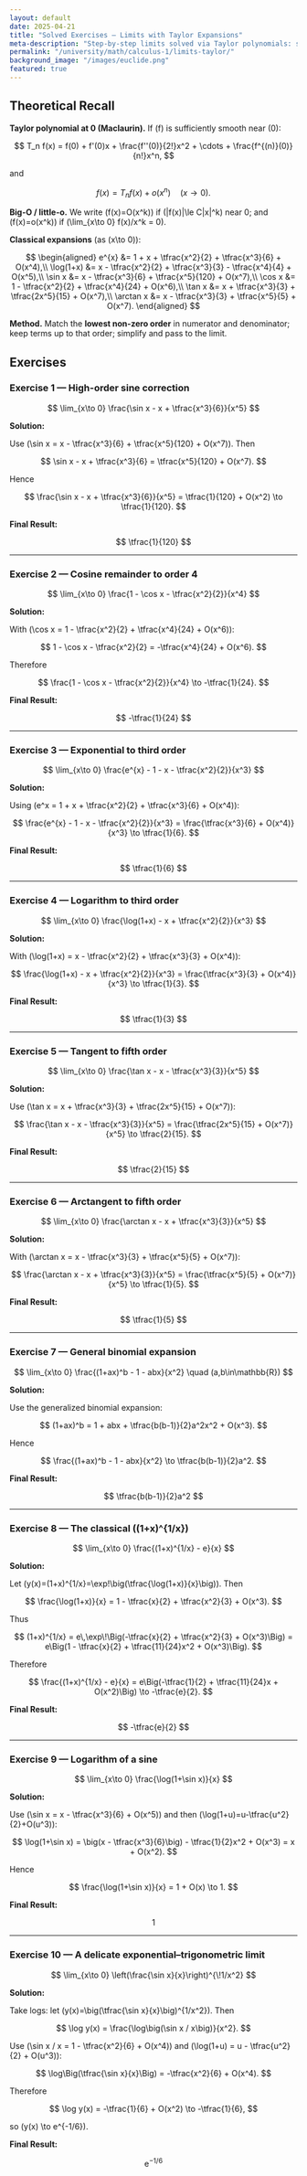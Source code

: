 ```yaml
---
layout: default
date: 2025-04-21
title: "Solved Exercises — Limits with Taylor Expansions"
meta-description: "Step-by-step limits solved via Taylor polynomials: systematic expansions for exponential, logarithmic and trigonometric functions, with precise order tracking."
permalink: "/university/math/calculus-1/limits-taylor/"
background_image: "/images/euclide.png"
featured: true
---
```


<div class="content-box">

## Theoretical Recall

**Taylor polynomial at 0 (Maclaurin).** If \(f\) is sufficiently smooth near \(0\):

$$
T_n f(x) = f(0) + f'(0)x + \frac{f''(0)}{2!}x^2 + \cdots + \frac{f^{(n)}(0)}{n!}x^n,
$$

and

$$
 f(x) = T_n f(x) + o(x^n) \quad (x\to 0).
$$

**Big-O / little-o.** We write \(f(x)=O(x^k)\) if \(|f(x)|\le C|x|^k\) near 0; and \(f(x)=o(x^k)\) if \(\lim_{x\to 0} f(x)/x^k = 0\).

**Classical expansions** (as \(x\to 0\)):

$$
\begin{aligned}
 e^{x} &= 1 + x + \tfrac{x^2}{2} + \tfrac{x^3}{6} + O(x^4),\\
 \log(1+x) &= x - \tfrac{x^2}{2} + \tfrac{x^3}{3} - \tfrac{x^4}{4} + O(x^5),\\
 \sin x &= x - \tfrac{x^3}{6} + \tfrac{x^5}{120} + O(x^7),\\
 \cos x &= 1 - \tfrac{x^2}{2} + \tfrac{x^4}{24} + O(x^6),\\
 \tan x &= x + \tfrac{x^3}{3} + \tfrac{2x^5}{15} + O(x^7),\\
 \arctan x &= x - \tfrac{x^3}{3} + \tfrac{x^5}{5} + O(x^7).
\end{aligned}
$$

**Method.** Match the **lowest non-zero order** in numerator and denominator; keep terms up to that order; simplify and pass to the limit.

</div>

<div class="content-box">

## Exercises

### Exercise 1 — High-order sine correction
$$
\lim_{x\to 0} \frac{\sin x - x + \tfrac{x^3}{6}}{x^5}
$$

**Solution:**

Use \(\sin x = x - \tfrac{x^3}{6} + \tfrac{x^5}{120} + O(x^7)\). Then

$$
\sin x - x + \tfrac{x^3}{6} = \tfrac{x^5}{120} + O(x^7).
$$

Hence

$$
\frac{\sin x - x + \tfrac{x^3}{6}}{x^5} = \tfrac{1}{120} + O(x^2) \to \tfrac{1}{120}.
$$

**Final Result:**

$$
\tfrac{1}{120}
$$

---

### Exercise 2 — Cosine remainder to order 4
$$
\lim_{x\to 0} \frac{1 - \cos x - \tfrac{x^2}{2}}{x^4}
$$

**Solution:**

With \(\cos x = 1 - \tfrac{x^2}{2} + \tfrac{x^4}{24} + O(x^6)\):

$$
1 - \cos x - \tfrac{x^2}{2} = -\tfrac{x^4}{24} + O(x^6).
$$

Therefore

$$
\frac{1 - \cos x - \tfrac{x^2}{2}}{x^4} \to -\tfrac{1}{24}.
$$

**Final Result:**

$$
-\tfrac{1}{24}
$$

---

### Exercise 3 — Exponential to third order
$$
\lim_{x\to 0} \frac{e^{x} - 1 - x - \tfrac{x^2}{2}}{x^3}
$$

**Solution:**

Using \(e^x = 1 + x + \tfrac{x^2}{2} + \tfrac{x^3}{6} + O(x^4)\):

$$
\frac{e^{x} - 1 - x - \tfrac{x^2}{2}}{x^3} = \frac{\tfrac{x^3}{6} + O(x^4)}{x^3} \to \tfrac{1}{6}.
$$

**Final Result:**

$$
\tfrac{1}{6}
$$

---

### Exercise 4 — Logarithm to third order
$$
\lim_{x\to 0} \frac{\log(1+x) - x + \tfrac{x^2}{2}}{x^3}
$$

**Solution:**

With \(\log(1+x) = x - \tfrac{x^2}{2} + \tfrac{x^3}{3} + O(x^4)\):

$$
\frac{\log(1+x) - x + \tfrac{x^2}{2}}{x^3} = \frac{\tfrac{x^3}{3} + O(x^4)}{x^3} \to \tfrac{1}{3}.
$$

**Final Result:**

$$
\tfrac{1}{3}
$$

---

### Exercise 5 — Tangent to fifth order
$$
\lim_{x\to 0} \frac{\tan x - x - \tfrac{x^3}{3}}{x^5}
$$

**Solution:**

Use \(\tan x = x + \tfrac{x^3}{3} + \tfrac{2x^5}{15} + O(x^7)\):

$$
\frac{\tan x - x - \tfrac{x^3}{3}}{x^5} = \frac{\tfrac{2x^5}{15} + O(x^7)}{x^5} \to \tfrac{2}{15}.
$$

**Final Result:**

$$
\tfrac{2}{15}
$$

---

### Exercise 6 — Arctangent to fifth order
$$
\lim_{x\to 0} \frac{\arctan x - x + \tfrac{x^3}{3}}{x^5}
$$

**Solution:**

With \(\arctan x = x - \tfrac{x^3}{3} + \tfrac{x^5}{5} + O(x^7)\):

$$
\frac{\arctan x - x + \tfrac{x^3}{3}}{x^5} = \frac{\tfrac{x^5}{5} + O(x^7)}{x^5} \to \tfrac{1}{5}.
$$

**Final Result:**

$$
\tfrac{1}{5}
$$

---

### Exercise 7 — General binomial expansion
$$
\lim_{x\to 0} \frac{(1+ax)^b - 1 - abx}{x^2} \quad (a,b\in\mathbb{R})
$$

**Solution:**

Use the generalized binomial expansion:

$$
(1+ax)^b = 1 + abx + \tfrac{b(b-1)}{2}a^2x^2 + O(x^3).
$$

Hence

$$
\frac{(1+ax)^b - 1 - abx}{x^2} \to \tfrac{b(b-1)}{2}a^2.
$$

**Final Result:**

$$
\tfrac{b(b-1)}{2}a^2
$$

---

### Exercise 8 — The classical \((1+x)^{1/x}\)
$$
\lim_{x\to 0} \frac{(1+x)^{1/x} - e}{x}
$$

**Solution:**

Let \(y(x)=(1+x)^{1/x}=\exp\!\big(\tfrac{\log(1+x)}{x}\big)\). Then

$$
\frac{\log(1+x)}{x} = 1 - \tfrac{x}{2} + \tfrac{x^2}{3} + O(x^3).
$$

Thus

$$
(1+x)^{1/x} = e\,\exp\!\Big(-\tfrac{x}{2} + \tfrac{x^2}{3} + O(x^3)\Big)
= e\Big(1 - \tfrac{x}{2} + \tfrac{11}{24}x^2 + O(x^3)\Big).
$$

Therefore

$$
\frac{(1+x)^{1/x} - e}{x} = e\Big(-\tfrac{1}{2} + \tfrac{11}{24}x + O(x^2)\Big) \to -\tfrac{e}{2}.
$$

**Final Result:**

$$
-\tfrac{e}{2}
$$

---

### Exercise 9 — Logarithm of a sine
$$
\lim_{x\to 0} \frac{\log(1+\sin x)}{x}
$$

**Solution:**

Use \(\sin x = x - \tfrac{x^3}{6} + O(x^5)\) and then \(\log(1+u)=u-\tfrac{u^2}{2}+O(u^3)\):

$$
\log(1+\sin x) = \big(x - \tfrac{x^3}{6}\big) - \tfrac{1}{2}x^2 + O(x^3) = x + O(x^2).
$$

Hence

$$
\frac{\log(1+\sin x)}{x} = 1 + O(x) \to 1.
$$

**Final Result:**

$$
1
$$

---

### Exercise 10 — A delicate exponential–trigonometric limit
$$
\lim_{x\to 0} \left(\frac{\sin x}{x}\right)^{\!1/x^2}
$$

**Solution:**

Take logs: let \(y(x)=\big(\tfrac{\sin x}{x}\big)^{1/x^2}\). Then

$$
\log y(x) = \frac{\log\big(\sin x / x\big)}{x^2}.
$$

Use \(\sin x / x = 1 - \tfrac{x^2}{6} + O(x^4)\) and \(\log(1+u) = u - \tfrac{u^2}{2} + O(u^3)\):

$$
\log\Big(\tfrac{\sin x}{x}\Big) = -\tfrac{x^2}{6} + O(x^4).
$$

Therefore

$$
\log y(x) = -\tfrac{1}{6} + O(x^2) \to -\tfrac{1}{6},
$$

so \(y(x) \to e^{-1/6}\).

**Final Result:**

$$
\mathrm{e}^{-1/6}
$$

</div>
